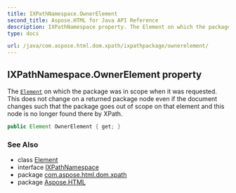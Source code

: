 ```yaml
---
title: IXPathNamespace.OwnerElement
second_title: Aspose.HTML for Java API Reference
description: IXPathNamespace property. The Element on which the package was in scope when it was requested. This does not change on a returned package node even if the document changes such that the package goes out of scope on that element and this node is no longer found there by XPath
type: docs

url: /java/com.aspose.html.dom.xpath/ixpathpackage/ownerelement/
---
```

## IXPathNamespace.OwnerElement property

The [`Element`](../../../com.aspose.html.dom/element/) on which the package was in scope when it was requested. This does not change on a returned package node even if the document changes such that the package goes out of scope on that element and this node is no longer found there by XPath.

```java
public Element OwnerElement { get; }
```

### See Also

* class [Element](../../../com.aspose.html.dom/element/)
* interface [IXPathNamespace](../)
* package [com.aspose.html.dom.xpath](../../../com.aspose.html.dom.xpath/)
* package [Aspose.HTML](../../../)
